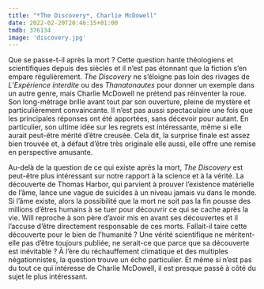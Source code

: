 ```yaml
---
title: "*The Discovery*, Charlie McDowell"
date: 2022-02-20T20:46:15+01:00
tmdb: 376134 
image: 'discovery.jpg'
---
```


Que se passe-t-il après la mort ? Cette question hante théologiens et scientifiques depuis des siècles et il n’est pas étonnant que la fiction s’en empare régulièrement. *The Discovery* ne s’éloigne pas loin des rivages de *L’Expérience interdite* ou des *Thanatonautes* pour donner un exemple dans un autre genre, mais Charlie McDowell ne prétend pas réinventer la roue. Son long-métrage brille avant tout par son ouverture, pleine de mystère et particulièrement convaincante. Il n’est pas aussi spectaculaire une fois que les principales réponses ont été apportées, sans décevoir pour autant. En particulier, son ultime idée sur les regrets est intéressante, même si elle aurait peut-être mérité d’être creusée. Cela dit, la surprise finale est assez bien trouvée et, à défaut d’être très originale elle aussi, elle offre une remise en perspective amusante. 

Au-delà de la question de ce qui existe après la mort, *The Discovery* est peut-être plus intéressant sur notre rapport à la science et à la vérité. La découverte de Thomas Harbor, qui parvient à prouver l’existence matérielle de l’âme, lance une vague de suicides à un niveau jamais vu dans le monde. Si l’âme existe, alors la possibilité que la mort ne soit pas la fin pousse des millions d’êtres humains à se tuer pour découvrir ce qui se cache après la vie. Will reproche à son père d’avoir mis en avant ses découvertes et il l’accuse d’être directement responsable de ces morts. Fallait-il taire cette découverte pour le bien de l’humanité ? Une vérité scientifique ne méritent-elle pas d’être toujours publiée, ne serait-ce que parce que sa découverte est inévitable ? À l’ère du réchauffement climatique et des multiples négationnistes, la question trouve un écho particulier. Et même si n’est pas du tout ce qui intéresse de Charlie McDowell, il est presque passé à côté du sujet le plus intéressant. 



